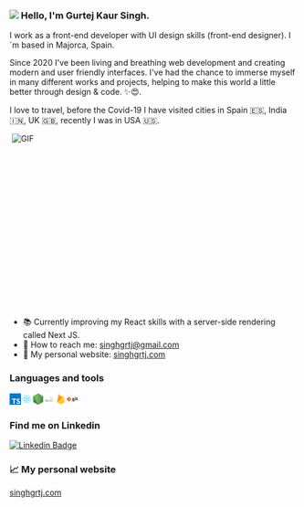 ### <img src="https://media.giphy.com/media/hvRJCLFzcasrR4ia7z/giphy.gif" width="30px"> Hello, I'm Gurtej Kaur Singh.

I work as a front-end developer with UI design skills (front-end designer). I´m based in Majorca, Spain.

Since 2020 I've been living and breathing web development and creating modern and user friendly interfaces. I've had the chance to immerse myself in many different works and projects, helping to make this world a little better through design & code. ✨😍.

I love to travel, before the Covid-19 I have visited cities in Spain 🇪🇸, India 🇮🇳, UK 🇬🇧, recently I was in USA 🇺🇸. 


  <img align="right" alt="GIF" src="https://github.com/abhisheknaiidu/abhisheknaiidu/blob/master/code.gif?raw=true" width="500" height="320" />

  
- 📚 Currently improving my React skills with a server-side rendering called Next JS. 
- 📧 How to reach me: <singhgrtj@gmail.com> 
- 🧭 My personal website: [singhgrtj.com](http://singhgrtj.com/)


### Languages and tools

<code><img height="20" src="https://raw.githubusercontent.com/github/explore/80688e429a7d4ef2fca1e82350fe8e3517d3494d/topics/typescript/typescript.png"></code><code><img height="20" src="https://raw.githubusercontent.com/github/explore/80688e429a7d4ef2fca1e82350fe8e3517d3494d/topics/react/react.png"></code><code><img height="20" src="https://raw.githubusercontent.com/github/explore/80688e429a7d4ef2fca1e82350fe8e3517d3494d/topics/nodejs/nodejs.png"></code><code><img height="20" src="https://raw.githubusercontent.com/github/explore/80688e429a7d4ef2fca1e82350fe8e3517d3494d/topics/mysql/mysql.png"></code><code><img height="20" src="https://raw.githubusercontent.com/github/explore/80688e429a7d4ef2fca1e82350fe8e3517d3494d/topics/firebase/firebase.png"></code><code><img height="20" src="https://raw.githubusercontent.com/github/explore/80688e429a7d4ef2fca1e82350fe8e3517d3494d/topics/git/git.png"></code>

### Find me on Linkedin

[![Linkedin Badge](https://img.shields.io/badge/-LinkedIn-blue?style=flat-square&logo=Linkedin&logoColor=white&link=https://www.linkedin.com/in/harshkumarkhatri/)](https://www.linkedin.com/in/singhgrtj/)

### 📈 My personal website

[singhgrtj.com](http://singhgrtj.com/)
